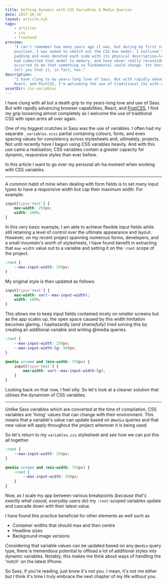 ```yaml
---
title: Getting Dynamic with CSS Variables & Media Queries
date: 2017-10-10
layout: article.njk
tags:
    - articles
    - css
    - frontend
preview:
    "I can't remember how many years ago it was, but during my first interview for a Frontend
    position, I was asked to sketch out the CSS box model. I outlined the margins, borders, and
    padding and even denoted each side with its physical description–left, right, top and bottom. I
    had committed that model to memory, and have never really reconsidered it since. It never
    occurred to me that something so fundamental could change. Yet here I am, writing an article to
    tell you that it, in fact, has."
description:
    "I have clung to my years-long love of Sass. But with rapidly advancing browser capabilities,
    React, and PostCSS, I'm welcoming the use of traditional CSS with open arms all over again."
assetDir: css-variables
---
```


I have clung with all but a death grip to my years-long love and use of Sass. But with rapidly
advancing browser capabilities, React, and [PostCSS](https://postcss.org/), I find my grip loosening
almost completely as I welcome the use of traditional CSS with open arms all over again.

One of my biggest crutches in Sass was the use of variables. I often had my separate
`_variables.scss` partial containing colours, fonts, and even spacing values for consistency across
stylesheets and, ultimately, projects. Not until recently have I begun using CSS variables heavily.
And with this use came a realisation; CSS variables contain a greater capacity for dynamic,
responsive styles than ever before.

In this article I want to go over my personal ah-ha moment when working with CSS variables.

---

A common habit of mine when dealing with form fields is to set many input types to have a responsive
width but cap their maximum width. For example:

```css
input[type='text'] {
    max-width: 250px;
    width: 100%;
}
```

In this very basic example, I am able to achieve flexible input fields while still retaining a level
of control over the ultimate appearance and layout. However, on my recent project spanning numerous
forms, developers, and a small mountain's worth of stylesheets, I have found benefit in extracting
that `max-width` value out to a variable and setting it on the `:root` scope of the project.

```css
:root {
    --max-input-width: 250px;
}
```

My original style is then updated as follows:

```css
input[type='text'] {
    max-width: var(--max-input-width);
    width: 100%;
}
```

This allows me to keep input fields contained nicely on smaller screens but as the app scales up,
the open space caused by this width limitation becomes glaring. I haphazardly (_and shamefully_)
tried solving this by creating an additional variable and writing @media queries.

```css
:root {
    --max-input-width: 250px;
    --max-input-width-lg: 500px;
}

@media screen and (min-width: 750px) {
    input[type='text'] {
        max-width: var(--max-input-width-lg);
    }
}
```

Looking back on that now, I feel silly. So let's look at a cleaner solution that utilises the
dynamism of CSS variables.

---

Unlike Sass variables which are converted at the time of compilation, CSS variables are 'living'
values that can change with their environment. This means that a variable's value can update based
on `@media` queries and that new value will apply throughout the project wherever it is being used.

So let's return to my `variables.css` stylesheet and see how we can put this all together.

```css
:root {
    --max-input-width: 250px;
}

@media screen and (min-width: 750px) {
    :root {
        --max-input-width: 500px;
    }
}
```

Now, as I scale my app between various breakpoints (_because that's exactly what casual, everyday
users do_) my `:root`-scoped variables update and cascade down with their latest value.

I have found this practice beneficial for other elements as well such as

-   Container widths that should max and then centre
-   Headline sizes
-   Background image versions

Considering that variable values can be updated based on any `@media` query type, there is
tremendous potential to offload a lot of additional styles into dynamic variables. Notably, this
makes me think about ways of handling the 'notch' on the latest iPhone.

So Sass, if you're reading, just know it's not you. I mean, it's not me either but I think it's time
I truly embrace the next chapter of my life without you.
